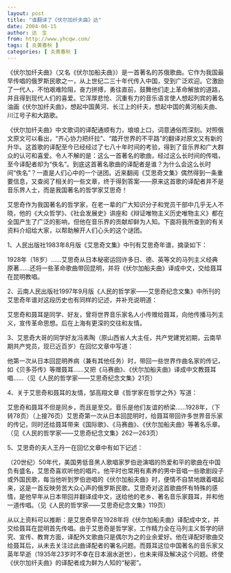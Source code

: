```yaml
---
layout: post
title: "谁翻译了《伏尔加纤夫曲》达"
date: 2004-06-15
author: 达　生
from: http://www.yhcqw.com/
tags: [ 炎黄春秋 ]
categories: [ 炎黄春秋 ]
---
```





《伏尔加纤夫曲》（又名《伏尔加船夫曲》）是一首著名的苏俄歌曲。它作为我国最早传唱的俄罗斯民歌之一，从上世纪二三十年代传入中国，受到广泛欢迎。它激励了一代人，不怕艰难险阻，奋力拼搏，勇往直前，鼓舞他们走上革命解放的道路，并且得到现代人们的喜爱。它浑厚悲怆、沉重有力的音乐语言使人想起列宾的著名油画《伏尔加纤夫曲》，想起中国黄河、长江上的纤夫，想起中国的黄河船夫曲、川江号子和大路歌。


《伏尔加纤夫曲》中文歌词的译配通顺有力，琅琅上口，词意通俗而深刻。对照俄文原文可以看出，“齐心协力把纤拉”、“踏开世界的不平路”的翻译对原文又有新的升华。这首歌的译配至今已经经过了七八十年时间的考验，得到了音乐界和广大群众的认可和喜爱。令人不解的是：这么一首著名的歌曲，经过这么长时间的传唱，至今译配者却为“佚名”。到底这首著名歌曲的译配者是谁？为什么会这么长时间“佚名”？一直是人们心中的一个谜团。近来翻阅《艾思奇文集》偶然得到一条重要信息，又查阅了相关的一些文章，终于得到答案——原来这首歌的译配者并不是音乐界人士，而是我国著名的哲学家艾思奇！


艾思奇作为我国著名的哲学家，在老一辈的广大知识分子和党员干部中几乎无人不晓，他的《大众哲学》、《社会发展史》讲座和《辩证唯物主义历史唯物主义》都在全国产生了广泛的影响，但他在音乐界的贡献却鲜为人知。下面将我所查到的有关资料介绍给大家，以帮助解开人们心头的这个谜团。

1、人民出版社1983年8月版《艾思奇文集》中刊有艾思奇年谱，摘录如下：


1928年（18岁）……艾思奇从日本秘密运回许多日、德、英等文的马列主义经典原著……还将一些革命歌曲带回昆明，并将《伏尔加船夫曲》译成中文，交给聂耳在昆明教唱。

2、云南人民出版社1997年9月版《人民的哲学家——艾思奇纪念文集》中所刊的艾思奇年谱对这段历史也有同样的记述，并补充说明道：

艾思奇和聂耳是同学、好友，曾将世界音乐家名人小传赠给聂耳，向他传播马列主义，宣传革命思想。后在上海有更深的交往和友情。

3、艾思奇大哥的同学好友冯素陶（原山西省人大主任，共产党建党初期，云南早期共产党员，现已近百岁）在回忆文章中写道：


他第一次从日本回昆明养病（兼有其他任务）时，带回一些世界作曲名家的传记，如《贝多芬传》等赠聂耳……又把《马赛曲》、《伏尔加船夫曲》译成中文教聂耳唱……（见《人民的哲学家——艾思奇纪念文集》21页）

4、关于艾思奇和聂耳的友情，邹高翔文章《哲学家在哲学之外》写道：


艾思奇和聂耳不但是同乡，而且是至交。音乐是他们友谊的桥梁……1928年，（下转78页）（上接76页）艾思奇第一次从日本回昆明时，给聂耳带回许多世界音乐家的传记，同时还给聂耳带来《国际歌》、《马赛曲》、《伏尔加船夫曲》等著名乐章。（见《人民的哲学家——艾思奇纪念文集》262—263页）

5、艾思奇的夫人王丹一在回忆文章中有如下记述：


（20世纪）50年代，美国男低音黑人歌唱家罗伯逊演唱的热爱和平的歌曲在中国负有盛名，艾思奇喜欢听他的唱片。他平时也常用有素养的男中音唱一些歌剧段子或外国民歌，每当他听到罗伯逊唱的《伏尔加船夫曲》时，便情不自禁地跟着唱起来，这是一首反映劳苦大众心声的俄罗斯民歌。艾思奇对这首歌曲怀有特殊的感情，是他早年从日本带回并翻译成中文，送给他的老乡、著名音乐家聂耳，并和他一道传唱。（见《人民的哲学家——艾思奇纪念文集》119页）


从以上资料可以推断：是艾思奇早在1928年将《伏尔加船夫曲》译配成中文，并交给聂耳在昆明首先传唱。由于艾思奇是哲学家，工作精力全在马列主义哲学的研究、宣传、教育方面，译配外文歌曲只是偶尔为之的业余爱好。他在译配好歌曲交给聂耳后，从未去关注过此曲译配者的署名问题。而聂耳这位中国著名的音乐家又英年早逝（1935年23岁时不幸在日本溺水逝世），也未来得及解决这个问题。终使《伏尔加纤夫曲》的译配者成为鲜为人知的“秘密”。


